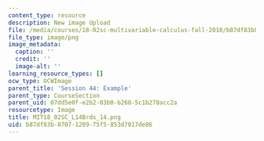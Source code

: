 ```yaml
---
content_type: resource
description: New image Upload
file: /media/courses/18-02sc-multivariable-calculus-fall-2010/b87df83b8707120975f5853d7017de86_MIT18_02SC_L14Brds_14.png
file_type: image/png
image_metadata:
  caption: ''
  credit: ''
  image-alt: ''
learning_resource_types: []
ocw_type: OCWImage
parent_title: 'Session 44: Example'
parent_type: CourseSection
parent_uid: 07dd5e0f-e2b2-03b0-b268-5c1b278acc2a
resourcetype: Image
title: MIT18_02SC_L14Brds_14.png
uid: b87df83b-8707-1209-75f5-853d7017de86
---
```

